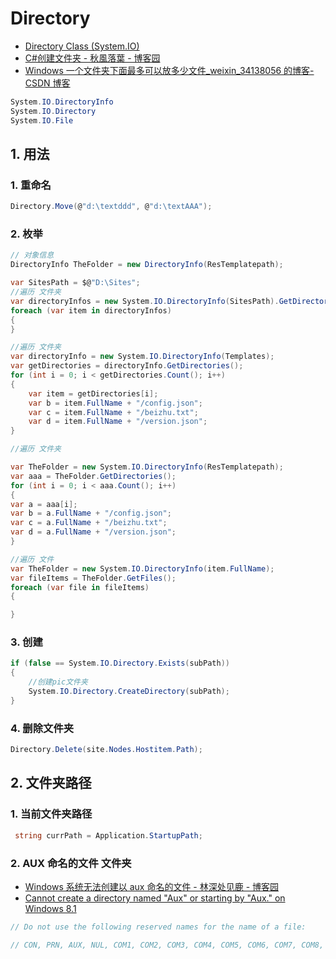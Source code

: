 # Directory

- [Directory Class (System.IO)](https://docs.microsoft.com/en-us/dotnet/api/system.io.directory?view=netframework-4.8)
- [C#创建文件夹 - 秋風落葉 - 博客园](https://www.cnblogs.com/qiantao/p/9389596.html)
- [Windows 一个文件夹下面最多可以放多少文件\_weixin_34138056 的博客-CSDN 博客](https://blog.csdn.net/weixin_34138056/article/details/85720515?utm_medium=distribute.pc_relevant.none-task-blog-BlogCommendFromMachineLearnPai2-5.channel_param&depth_1-utm_source=distribute.pc_relevant.none-task-blog-BlogCommendFromMachineLearnPai2-5.channel_param)

```c#
System.IO.DirectoryInfo
System.IO.Directory
System.IO.File
```

## 1. 用法

### 1. 重命名

```c#
Directory.Move(@"d:\textddd", @"d:\textAAA");

```

### 2. 枚举

```c#
// 对象信息
DirectoryInfo TheFolder = new DirectoryInfo(ResTemplatepath);

var SitesPath = $@"D:\Sites";
//遍历 文件夹
var directoryInfos = new System.IO.DirectoryInfo(SitesPath).GetDirectories();
foreach (var item in directoryInfos)
{
}

//遍历 文件夹
var directoryInfo = new System.IO.DirectoryInfo(Templates);
var getDirectories = directoryInfo.GetDirectories();
for (int i = 0; i < getDirectories.Count(); i++)
{
    var item = getDirectories[i];
    var b = item.FullName + "/config.json";
    var c = item.FullName + "/beizhu.txt";
    var d = item.FullName + "/version.json";
}

//遍历 文件夹

var TheFolder = new System.IO.DirectoryInfo(ResTemplatepath);
var aaa = TheFolder.GetDirectories();
for (int i = 0; i < aaa.Count(); i++)
{
var a = aaa[i];
var b = a.FullName + "/config.json";
var c = a.FullName + "/beizhu.txt";
var d = a.FullName + "/version.json";
}

//遍历 文件
var TheFolder = new System.IO.DirectoryInfo(item.FullName);
var fileItems = TheFolder.GetFiles();
foreach (var file in fileItems)
{

}

```

### 3. 创建

```c#
if (false == System.IO.Directory.Exists(subPath))
{
    //创建pic文件夹
    System.IO.Directory.CreateDirectory(subPath);
}
```

### 4. 删除文件夹

```c#
Directory.Delete(site.Nodes.Hostitem.Path);
```

## 2. 文件夹路径

### 1. 当前文件夹路径

```c#
 string currPath = Application.StartupPath;
```

### 2. AUX 命名的文件 文件夹

- [Windows 系统无法创建以 aux 命名的文件 - 林深处见鹿 - 博客园](https://www.cnblogs.com/hellovan/p/10508926.html)
- [Cannot create a directory named &quot;Aux&quot; or starting by &quot;Aux.&quot; on Windows 8.1](https://stackoverflow.com/questions/36225708/cannot-create-a-directory-named-aux-or-starting-by-aux-on-windows-8-1)

```c#
// Do not use the following reserved names for the name of a file:

// CON, PRN, AUX, NUL, COM1, COM2, COM3, COM4, COM5, COM6, COM7, COM8, COM9, LPT1, LPT2, LPT3, LPT4, LPT5, LPT6, LPT7, LPT8, and LPT9. Also avoid these names followed immediately by an extension; for example, NUL.txt is not recommended. For more information, see Namespaces.
```
